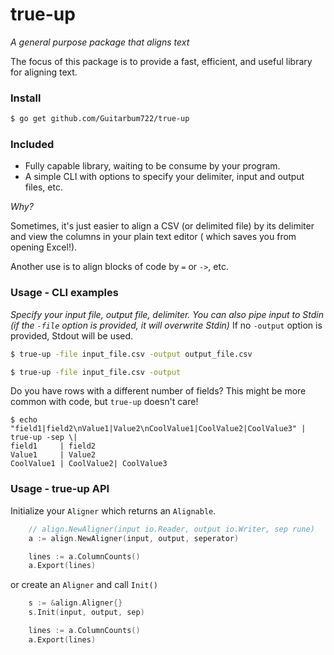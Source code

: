 # true-up
_A general purpose package that aligns text_

The focus of this package is to provide a fast, efficient, and useful library for aligning text.

### Install

```sh
$ go get github.com/Guitarbum722/true-up
```

### Included

* Fully capable library, waiting to be consume by your program.
* A simple CLI with options to specify your delimiter, input and output files, etc.

_Why?_

Sometimes, it's just easier to align a CSV (or delimited file) by its delimiter and view the columns in your plain text editor ( which saves you from opening Excel!).

Another use is to align blocks of code by `=` or `->`, etc.


### Usage - CLI examples
_Specify your input file, output file, delimiter._
*You can also pipe input to Stdin (if the `-file` option is provided, it will overwrite Stdin)*
If no `-output` option is provided, Stdout will be used.

```sh
$ true-up -file input_file.csv -output output_file.csv

$ true-up -file input_file.csv -output 
```

Do you have rows with a different number of fields?  This might be more common with code, but `true-up` doesn't care!

```
$ echo "field1|field2\nValue1|Value2\nCoolValue1|CoolValue2|CoolValue3" | true-up -sep \|
field1     | field2
Value1     | Value2
CoolValue1 | CoolValue2| CoolValue3
```

### Usage - true-up API

Initialize your `Aligner` which returns an `Alignable`.
```go
    // align.NewAligner(input io.Reader, output io.Writer, sep rune)
    a := align.NewAligner(input, output, seperator)

    lines := a.ColumnCounts()
    a.Export(lines)
```

or create an `Aligner` and call `Init()`

```go
    s := &align.Aligner{}
    s.Init(input, output, sep)
```

```go
    lines := a.ColumnCounts()
    a.Export(lines)
```